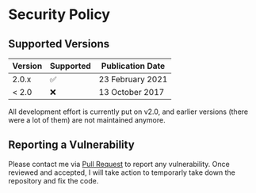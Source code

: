 # Security Policy

## Supported Versions

| Version | Supported          | Publication Date   |
| ------- | ------------------ | ------------------ |
| 2.0.x   | :white_check_mark: |  23 February 2021  |
| < 2.0   | :x:                |  13 October 2017   |


All development effort is currently put on v2.0, and earlier versions (there were a lot of them) are not maintained anymore.

## Reporting a Vulnerability

Please contact me via [Pull Request](https://github.com/fcathala/fabAnt/pulls) to report any vulnerability.
Once reviewed and accepted, I will take action to temporarly take down the repository and fix the code.
